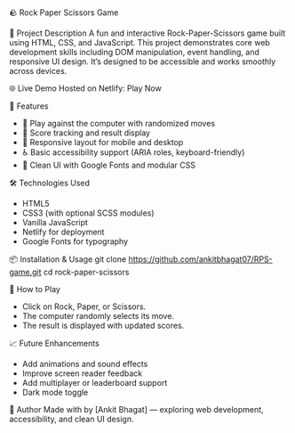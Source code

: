 🪨 Rock Paper Scissors Game


📌 Project Description
A fun and interactive Rock-Paper-Scissors game built using HTML, CSS, and JavaScript. This project demonstrates core web development skills including DOM manipulation, event handling, and responsive UI design. It’s designed to be accessible and works smoothly across devices.

🌐 Live Demo
Hosted on Netlify: Play Now

🎯 Features
- 🔁 Play against the computer with randomized moves
- 🧠 Score tracking and result display
- 📱 Responsive layout for mobile and desktop
- ♿️ Basic accessibility support (ARIA roles, keyboard-friendly)
- 🎨 Clean UI with Google Fonts and modular CSS
  
🛠️ Technologies Used
- HTML5
- CSS3 (with optional SCSS modules)
- Vanilla JavaScript
- Netlify for deployment
- Google Fonts for typography
  
📦 Installation & Usage
git clone https://github.com/ankitbhagat07/RPS-game.git
cd rock-paper-scissors

🧪 How to Play
- Click on Rock, Paper, or Scissors.
- The computer randomly selects its move.
- The result is displayed with updated scores.
  
📈 Future Enhancements
- Add animations and sound effects
- Improve screen reader feedback
- Add multiplayer or leaderboard support
- Dark mode toggle
  
🙌 Author
Made with by [Ankit Bhagat] — exploring web development, accessibility, and clean UI design.
